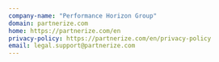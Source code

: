 ```yaml
---
company-name: "Performance Horizon Group"
domain: partnerize.com
home: https://partnerize.com/en
privacy-policy: https://partnerize.com/en/privacy-policy
email: legal.support@partnerize.com
---
```




